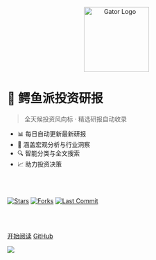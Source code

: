 <!-- Logo -->
<p align="center">
  <img src="https://img.icons8.com/color/200/000000/alligator.png" alt="Gator Logo" height="150">
</p>

# 🐊 鳄鱼派投资研报

> 全天候投资风向标 · 精选研报自动收录

- 📊 每日自动更新最新研报
- 🏢 涵盖宏观分析与行业洞察
- 🔍 智能分类与全文搜索
- 📈 助力投资决策

<br>

<span id="busuanzi_container_site_pv" style='display:none'>
    👀 本站总访问量：<span id="busuanzi_value_site_pv"></span> 次
</span>
<span id="busuanzi_container_site_uv" style='display:none'>
    | 🚴 本站总访客数：<span id="busuanzi_value_site_uv"></span> 人
</span>

<br>

<!-- GitHub徽章 -->
[![Stars](https://img.shields.io/github/stars/Ronchy2000/Gator-Investment-Research?style=social)](https://github.com/Ronchy2000/Gator-Investment-Research/stargazers)
[![Forks](https://img.shields.io/github/forks/Ronchy2000/Gator-Investment-Research?style=social)](https://github.com/Ronchy2000/Gator-Investment-Research/network/members)
[![Last Commit](https://img.shields.io/github/last-commit/Ronchy2000/Gator-Investment-Research?label=最后更新&color=blue)](https://github.com/Ronchy2000/Gator-Investment-Research/commits)

<br>

<br>

[开始阅读](#/README)
[GitHub](https://github.com/Ronchy2000/Gator-Investment-Research)

<!-- 背景图片 -->
![](https://docsify.js.org/_media/bg.png)
